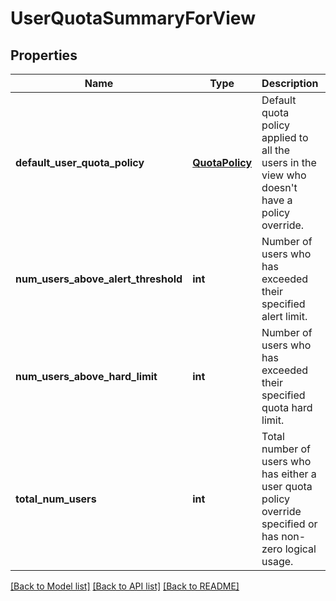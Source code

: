 # UserQuotaSummaryForView

## Properties
Name | Type | Description | Notes
------------ | ------------- | ------------- | -------------
**default_user_quota_policy** | [**QuotaPolicy**](QuotaPolicy.md) | Default quota policy applied to all the users in the view who doesn&#39;t have a policy override. | [optional] 
**num_users_above_alert_threshold** | **int** | Number of users who has exceeded their specified alert limit. | [optional] 
**num_users_above_hard_limit** | **int** | Number of users who has exceeded their specified quota hard limit. | [optional] 
**total_num_users** | **int** | Total number of users who has either a user quota policy override specified or has non-zero logical usage. | [optional] 

[[Back to Model list]](../README.md#documentation-for-models) [[Back to API list]](../README.md#documentation-for-api-endpoints) [[Back to README]](../README.md)


